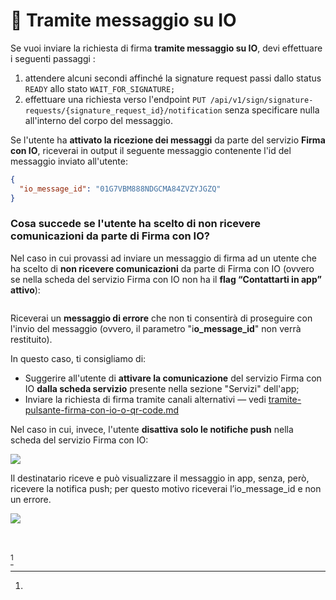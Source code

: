 # 📳 Tramite messaggio su IO

Se vuoi inviare la richiesta di firma **tramite messaggio su IO**, devi effettuare i seguenti passaggi :&#x20;

1. attendere alcuni secondi affinché la signature request passi dallo status `READY` allo stato `WAIT_FOR_SIGNATURE;`
2. effettuare una richiesta verso l'endpoint `PUT /api/v1/sign/signature-requests/{signature_request_id}/notification` senza specificare nulla all'interno del corpo del messaggio.

Se l'utente ha **attivato la ricezione dei messaggi** da parte del servizio **Firma con IO**,  riceverai in output il seguente messaggio contenente l'id del messaggio inviato all'utente:

```json
{
  "io_message_id": "01G7VBM888NDGCMA84ZVZYJGZQ"
}
```

### Cosa succede se l'utente ha scelto di non ricevere comunicazioni da parte di Firma con IO?

Nel caso in cui provassi ad inviare un messaggio di firma ad un utente che ha scelto di **non ricevere comunicazioni** da parte di Firma con IO (ovvero se nella scheda del servizio Firma con IO non ha il **flag “Contattarti in app” attivo**):

&#x20;                                              <img src="https://lh6.googleusercontent.com/15IqSmJ08PRqpXU_T7-I-R1T_pR3gRyGQA-JIz7g5sunM7oeXlYvesIKmcrIBAnF4R3Ni0H1f2W-FUm889qGvQEMj5is6DFXGprO41bbZy8MJUFfHi4vXY25uk-0yjANJAagx29rzMkoYVZZH445NNY" alt="" data-size="original">

Riceverai un **messaggio di errore** che non ti consentirà di proseguire con l'invio del messaggio (ovvero, il parametro "i**o\_message\_id**" non verrà restituito).

In questo caso, ti consigliamo di:

* Suggerire all'utente di **attivare la comunicazione** del servizio Firma con IO **dalla scheda servizio** presente nella sezione "Servizi" dell'app;
* Inviare la richiesta di firma tramite canali alternativi — vedi [tramite-pulsante-firma-con-io-o-qr-code.md](tramite-pulsante-firma-con-io-o-qr-code.md "mention")

Nel caso in cui, invece, l'utente **disattiva solo le notifiche push** nella scheda del servizio Firma con IO:

&#x20;                                               ![](https://lh4.googleusercontent.com/vbPQB-0JISrIXKqMWO4v8AAI-uYDmAWGLZBh2KbRQL8ur-sQn2oWnHSzFrUjS2RbUr6dn9enKTQKl4UC-QGOT-7w3YroKxpU\_VzyvBsg\_dRLrmB1aTBvqUHbmWnMz-QO8TzoafshoayjSjRbftYm3aY)

Il destinatario riceve e può visualizzare il messaggio in app, senza, però, ricevere la notifica push; per questo motivo riceverai l’io\_message\_id e non un errore.

&#x20;                                                ![](https://lh5.googleusercontent.com/6VSbL1d7AMppE1YhXvh3WYWcunbR7VKsxFuiQIut3Klpj8zECBOX36l2q3H4yxipHxJaG3QN1jBBmHw2L391\_9LI8hEHkBojkERt0BxQ7fQ7ln5rHt2fFFdpNZytvz5tF9QELYUfdV1xFkrvlAApC1M)&#x20;

\
[\
](#user-content-fn-1)[^1]

[^1]: 
